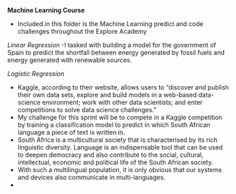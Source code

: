 **Machine Learning Course**

- Included in this folder is the Machine Learning predict and code challenges throughout the Explore Academy  

*Linear Regression*
-I tasked with building a model for the government of Spain to predict the shortfall between energy generated by fossil fuels and energy generated with
renewable sources. 

*Logistic Regression*
- Kaggle, according to their website, allows users to “discover and publish their own data sets, explore and build models in a web-based data-science environment; work with other data scientists; and enter competitions to solve
data science challenges.”
- My challenge for this sprint will be to compete in a Kaggle competition by training a classification model to predict in which South African language a piece of text is written in.
- South Africa is a multicultural society that is characterised by its rich linguistic diversity. Language is an indispensable tool that can be used to deepen democracy and also contribute to the social, cultural, intellectual, economic and
political life of the South African society. 
- With such a multilingual population, it is only obvious that our systems and devices also communicate in multi-languages.
-
